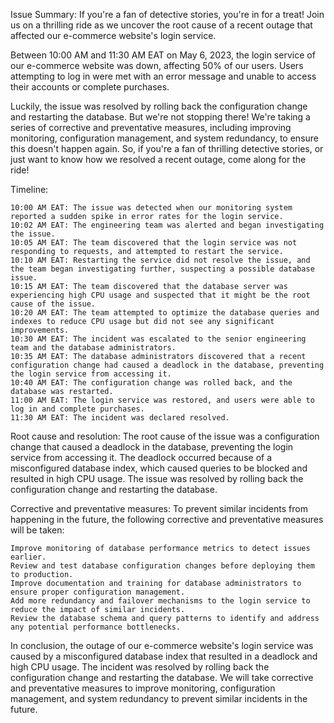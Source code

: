 Issue Summary:
If you're a fan of detective stories, you're in for a treat! Join us on a thrilling ride as we uncover the root cause of a recent outage that affected our e-commerce website's login service.

Between 10:00 AM and 11:30 AM EAT on May 6, 2023, the login service of our e-commerce website was down, affecting 50% of our users. Users attempting to log in were met with an error message and unable to access their accounts or complete purchases. 

Luckily, the issue was resolved by rolling back the configuration change and restarting the database. But we're not stopping there! We're taking a series of corrective and preventative measures, including improving monitoring, configuration management, and system redundancy, to ensure this doesn't happen again. So, if you're a fan of thrilling detective stories, or just want to know how we resolved a recent outage, come along for the ride!

Timeline:

    10:00 AM EAT: The issue was detected when our monitoring system reported a sudden spike in error rates for the login service.
    10:02 AM EAT: The engineering team was alerted and began investigating the issue.
    10:05 AM EAT: The team discovered that the login service was not responding to requests, and attempted to restart the service.
    10:10 AM EAT: Restarting the service did not resolve the issue, and the team began investigating further, suspecting a possible database issue.
    10:15 AM EAT: The team discovered that the database server was experiencing high CPU usage and suspected that it might be the root cause of the issue.
    10:20 AM EAT: The team attempted to optimize the database queries and indexes to reduce CPU usage but did not see any significant improvements.
    10:30 AM EAT: The incident was escalated to the senior engineering team and the database administrators.
    10:35 AM EAT: The database administrators discovered that a recent configuration change had caused a deadlock in the database, preventing the login service from accessing it.
    10:40 AM EAT: The configuration change was rolled back, and the database was restarted.
    11:00 AM EAT: The login service was restored, and users were able to log in and complete purchases.
    11:30 AM EAT: The incident was declared resolved. 

Root cause and resolution:
The root cause of the issue was a configuration change that caused a deadlock in the database, preventing the login service from accessing it. The deadlock occurred because of a misconfigured database index, which caused queries to be blocked and resulted in high CPU usage. The issue was resolved by rolling back the configuration change and restarting the database.

Corrective and preventative measures:
To prevent similar incidents from happening in the future, the following corrective and preventative measures will be taken:

    Improve monitoring of database performance metrics to detect issues earlier.
    Review and test database configuration changes before deploying them to production.
    Improve documentation and training for database administrators to ensure proper configuration management.
    Add more redundancy and failover mechanisms to the login service to reduce the impact of similar incidents.
    Review the database schema and query patterns to identify and address any potential performance bottlenecks.

In conclusion, the outage of our e-commerce website's login service was caused by a misconfigured database index that resulted in a deadlock and high CPU usage. The incident was resolved by rolling back the configuration change and restarting the database. We will take corrective and preventative measures to improve monitoring, configuration management, and system redundancy to prevent similar incidents in the future.
